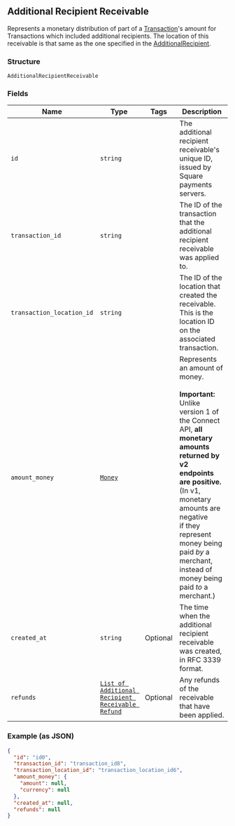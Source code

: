 ## Additional Recipient Receivable

Represents a monetary distribution of part of a [Transaction](./models/transaction.md)'s amount for Transactions which included additional recipients. The location of this receivable is that same as the one specified in the [AdditionalRecipient](./models/additional-recipient.md).

### Structure

`AdditionalRecipientReceivable`

### Fields

| Name | Type | Tags | Description |
|  --- | --- | --- | --- |
| `id` | `string` |  | The additional recipient receivable's unique ID, issued by Square payments servers. |
| `transaction_id` | `string` |  | The ID of the transaction that the additional recipient receivable was applied to. |
| `transaction_location_id` | `string` |  | The ID of the location that created the receivable. This is the location ID on the associated transaction. |
| `amount_money` | [`Money`](/doc/models/money.md) |  | Represents an amount of money.<br><br>__Important:__ Unlike version 1 of the Connect API, __all monetary amounts<br>returned by v2 endpoints are positive.__ (In v1, monetary amounts are negative<br>if they represent money being paid _by_ a merchant, instead of money being<br>paid _to_ a merchant.) |
| `created_at` | `string` | Optional | The time when the additional recipient receivable was created, in RFC 3339 format. |
| `refunds` | [`List of Additional Recipient Receivable Refund`](/doc/models/additional-recipient-receivable-refund.md) | Optional | Any refunds of the receivable that have been applied. |

### Example (as JSON)

```json
{
  "id": "id0",
  "transaction_id": "transaction_id8",
  "transaction_location_id": "transaction_location_id6",
  "amount_money": {
    "amount": null,
    "currency": null
  },
  "created_at": null,
  "refunds": null
}
```


